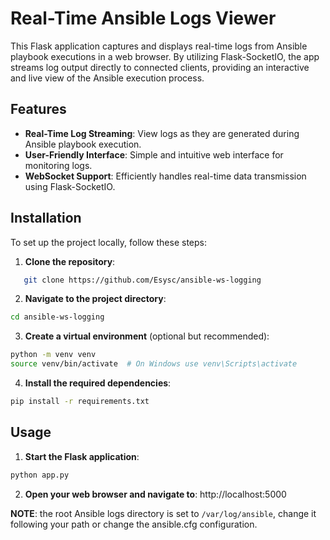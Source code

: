 # Real-Time Ansible Logs Viewer

This Flask application captures and displays real-time logs from Ansible playbook executions in a web browser. By utilizing Flask-SocketIO, the app streams log output directly to connected clients, providing an interactive and live view of the Ansible execution process.

## Features

- **Real-Time Log Streaming**: View logs as they are generated during Ansible playbook execution.
- **User-Friendly Interface**: Simple and intuitive web interface for monitoring logs.
- **WebSocket Support**: Efficiently handles real-time data transmission using Flask-SocketIO.

## Installation

To set up the project locally, follow these steps:

1. **Clone the repository**:
```bash
   git clone https://github.com/Esysc/ansible-ws-logging
```
2. **Navigate to the project directory**:
```bash
cd ansible-ws-logging
```
3. **Create a virtual environment** (optional but recommended):
```bash
python -m venv venv
source venv/bin/activate  # On Windows use venv\Scripts\activate
```
4. **Install the required dependencies**:
```bash
pip install -r requirements.txt
```

## Usage
1. **Start the Flask application**:
```bash
python app.py
```
2. **Open your web browser and navigate to**: http://localhost:5000

**NOTE**: the root Ansible logs directory is set to `/var/log/ansible`, change it following your path or change the ansible.cfg configuration.


